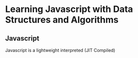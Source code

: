 # Learning Javascript with Data Structures and Algorithms

## Javascript

Javascript is a lightweight interpreted <span title="Just-in-time (JIT) compilation is a computing technique where code is compiled during program execution,commonly translating bytecode to machine code for direct execution. JIT compilers continuously analyze executing code to determine when compilation or recompilation would provide a speed advantage. JIT compilation blends the speed of compiled code with the flexibility of interpretation, though it incurs interpreter and compilation overhead. It's well-suited for dynamic programming languages, supporting late-bound data types and security guarantees, and enables adaptive optimizations like dynamic recompilation and microarchitecture-specific speedups.">(JIT Compiled)</span>




